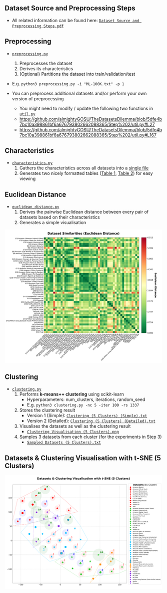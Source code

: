 ## Dataset Source and Preprocessing Steps
- All related information can be found here: [``Dataset Source and Preprocessing Steps.pdf``](https://github.com/almightyGOSU/TheDatasetsDilemma/blob/5dfe4b7bc10a398861bf6a676793802662088365/Step%202/Dataset%20Source%20and%20Preprocessing%20Steps.pdf)


## Preprocessing
- [``preprocessing.py``](https://github.com/almightyGOSU/TheDatasetsDilemma/blob/5dfe4b7bc10a398861bf6a676793802662088365/Step%202/preprocessing.py)
  1. Preprocesses the dataset
  2. Derives its characteristics
  3. (Optional) Partitions the dataset into train/validation/test
- E.g. ``python3 preprocessing.py -i "ML-100K.txt" -p 1``

- You can preprocess additional datasets and/or perform your own version of preprocessing
  - You might need to modify / update the following two functions in [``util.py``](https://github.com/almightyGOSU/TheDatasetsDilemma/blob/5dfe4b7bc10a398861bf6a676793802662088365/Step%202/util.py)
  - https://github.com/almightyGOSU/TheDatasetsDilemma/blob/5dfe4b7bc10a398861bf6a676793802662088365/Step%202/util.py#L27
  - https://github.com/almightyGOSU/TheDatasetsDilemma/blob/5dfe4b7bc10a398861bf6a676793802662088365/Step%202/util.py#L167


## Characteristics
- [``characteristics.py``](https://github.com/almightyGOSU/TheDatasetsDilemma/blob/5dfe4b7bc10a398861bf6a676793802662088365/Step%202/characteristics.py)
  1. Gathers the characteristics across all datasets into a [single file](https://github.com/almightyGOSU/TheDatasetsDilemma/blob/5dfe4b7bc10a398861bf6a676793802662088365/Datasets/characteristics_all.txt)
  2. Generates two nicely formatted tables ([Table 1](https://github.com/almightyGOSU/TheDatasetsDilemma/blob/5dfe4b7bc10a398861bf6a676793802662088365/Datasets/characteristics_table_basic_detailed.txt), [Table 2](https://github.com/almightyGOSU/TheDatasetsDilemma/blob/5dfe4b7bc10a398861bf6a676793802662088365/Datasets/characteristics_table_basic_advanced.txt)) for easy viewing


## Euclidean Distance
- [``euclidean_distance.py``](https://github.com/almightyGOSU/TheDatasetsDilemma/blob/5dfe4b7bc10a398861bf6a676793802662088365/Step%202/euclidean_distance.py)
  1. Derives the pairwise Euclidean distance between every pair of datasets based on their characteristics
  2. Generates a simple visualisation

![Dataset Similarities (Euclidean Distance)](https://github.com/almightyGOSU/TheDatasetsDilemma/blob/5dfe4b7bc10a398861bf6a676793802662088365/Step%202/Dataset%20Similarities%20(Euclidean%20Distance).png)


## Clustering
- [``clustering.py``](https://github.com/almightyGOSU/TheDatasetsDilemma/blob/5dfe4b7bc10a398861bf6a676793802662088365/Step%202/clustering.py)
  1. Performs **k-means++ clustering** using scikit-learn
     - Hyperparameters: num_clusters, iterations, random_seed
     - E.g. ``python3 clustering.py -nc 5 -iter 100 -rs 1337``
  2. Stores the clustering result
     - Version 1 (Simple): [``Clustering (5 Clusters) (Simple).txt``](https://github.com/almightyGOSU/TheDatasetsDilemma/blob/5dfe4b7bc10a398861bf6a676793802662088365/Step%202/Clustering%20(5%20Clusters)%20(Simple).txt)
     - Version 2 (Detailed): [``Clustering (5 Clusters) (Detailed).txt``](https://github.com/almightyGOSU/TheDatasetsDilemma/blob/5dfe4b7bc10a398861bf6a676793802662088365/Step%202/Clustering%20(5%20Clusters)%20(Detailed).txt)
  3. Visualises the datasets as well as the clustering result
     - [``Clustering Visualisation (5 Clusters).png``](https://github.com/almightyGOSU/TheDatasetsDilemma/blob/5dfe4b7bc10a398861bf6a676793802662088365/Step%202/Clustering%20Visualisation%20(5%20Clusters).png)
  4. Samples 3 datasets from each cluster (for the experiments in Step 3)
     - [``Sampled Datasets (5 Clusters).txt``](https://github.com/almightyGOSU/TheDatasetsDilemma/blob/5dfe4b7bc10a398861bf6a676793802662088365/Step%202/Sampled%20Datasets%20(5%20Clusters).txt)


## Datasets & Clustering Visualisation with t-SNE (5 Clusters)
![Clustering](https://github.com/almightyGOSU/TheDatasetsDilemma/blob/5dfe4b7bc10a398861bf6a676793802662088365/Step%202/Clustering%20Visualisation%20(5%20Clusters).png)
